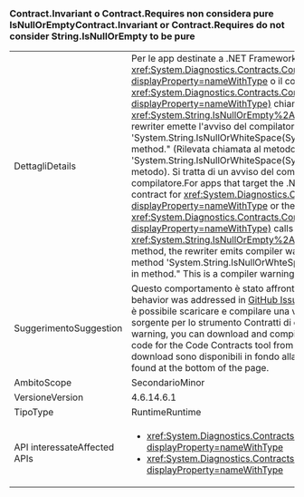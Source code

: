 ### <a name="contractinvariant-or-contractrequirestexception-do-not-consider-stringisnullorempty-to-be-pure"></a><span data-ttu-id="8d376-101">Contract.Invariant o Contract.Requires<TException> non considera pure IsNullOrEmpty</span><span class="sxs-lookup"><span data-stu-id="8d376-101">Contract.Invariant or Contract.Requires<TException> do not consider String.IsNullOrEmpty to be pure</span></span>

|   |   |
|---|---|
|<span data-ttu-id="8d376-102">Dettagli</span><span class="sxs-lookup"><span data-stu-id="8d376-102">Details</span></span>|<span data-ttu-id="8d376-103">Per le app destinate a .NET Framework 4.6.1, se il contratto invariante per <xref:System.Diagnostics.Contracts.Contract.Invariant%2A?displayProperty=nameWithType> o il contratto di precondizione per <xref:System.Diagnostics.Contracts.Contract.Requires%2A?displayProperty=nameWithType)> chiama il metodo <xref:System.String.IsNullOrEmpty%2A?displayProperty=nameWithType>, il rewriter emette l'avviso del compilatore CC1036: &quot;Detected call to method 'System.String.IsNullOrWhiteSpace(System.String)' without [Pure] in method.&quot; (Rilevata chiamata al metodo 'System.String.IsNullOrWhiteSpace(System.String)' senza [Pure] nel metodo). Si tratta di un avviso del compilatore, non di un errore del compilatore.</span><span class="sxs-lookup"><span data-stu-id="8d376-103">For apps that target the .NET Framework 4.6.1, if the invariant contract for <xref:System.Diagnostics.Contracts.Contract.Invariant%2A?displayProperty=nameWithType> or the precondition contract for <xref:System.Diagnostics.Contracts.Contract.Requires%2A?displayProperty=nameWithType)> calls the <xref:System.String.IsNullOrEmpty%2A?displayProperty=nameWithType> method, the rewriter emits compiler warning CC1036: &quot;Detected call to method 'System.String.IsNullOrWhteSpace(System.String)' without [Pure] in method.&quot; This is a compiler warning rather than a compiler error.</span></span>|
|<span data-ttu-id="8d376-104">Suggerimento</span><span class="sxs-lookup"><span data-stu-id="8d376-104">Suggestion</span></span>|<span data-ttu-id="8d376-105">Questo comportamento è stato affrontato nel [problema GitHub n. 339](https://github.com/Microsoft/CodeContracts/issues/339).</span><span class="sxs-lookup"><span data-stu-id="8d376-105">This behavior was addressed in [GitHub Issue #339](https://github.com/Microsoft/CodeContracts/issues/339).</span></span> <span data-ttu-id="8d376-106">Per eliminare questo avviso, è possibile scaricare e compilare una versione aggiornata del codice sorgente per lo strumento Contratti di codice da [GitHub](https://github.com/Microsoft/CodeContracts/blob/master/README.md).</span><span class="sxs-lookup"><span data-stu-id="8d376-106">To eliminate this warning, you can download and compile an updated version of the source code for the Code Contracts tool from [GitHub](https://github.com/Microsoft/CodeContracts/blob/master/README.md).</span></span> <span data-ttu-id="8d376-107">Le informazioni per il download sono disponibili in fondo alla pagina.</span><span class="sxs-lookup"><span data-stu-id="8d376-107">Download information is found at the bottom of the page.</span></span>|
|<span data-ttu-id="8d376-108">Ambito</span><span class="sxs-lookup"><span data-stu-id="8d376-108">Scope</span></span>|<span data-ttu-id="8d376-109">Secondario</span><span class="sxs-lookup"><span data-stu-id="8d376-109">Minor</span></span>|
|<span data-ttu-id="8d376-110">Versione</span><span class="sxs-lookup"><span data-stu-id="8d376-110">Version</span></span>|<span data-ttu-id="8d376-111">4.6.1</span><span class="sxs-lookup"><span data-stu-id="8d376-111">4.6.1</span></span>|
|<span data-ttu-id="8d376-112">Tipo</span><span class="sxs-lookup"><span data-stu-id="8d376-112">Type</span></span>|<span data-ttu-id="8d376-113">Runtime</span><span class="sxs-lookup"><span data-stu-id="8d376-113">Runtime</span></span>|
|<span data-ttu-id="8d376-114">API interessate</span><span class="sxs-lookup"><span data-stu-id="8d376-114">Affected APIs</span></span>|<ul><li><xref:System.Diagnostics.Contracts.Contract.Invariant(System.Boolean)?displayProperty=nameWithType></li><li><xref:System.Diagnostics.Contracts.Contract.Requires(System.Boolean)?displayProperty=nameWithType></li></ul>|

